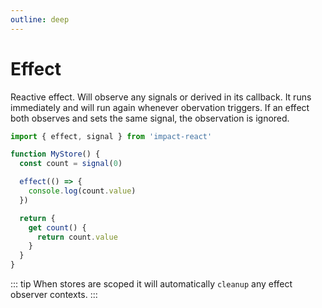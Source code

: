 ```yaml
---
outline: deep
---
```


# Effect

Reactive effect. Will observe any signals or derived in its callback. It runs immediately and will run again whenever obervation triggers. If an effect both observes and sets the same signal, the observation is ignored.

```ts
import { effect, signal } from 'impact-react'

function MyStore() {
  const count = signal(0)

  effect(() => {
    console.log(count.value)
  })

  return {
    get count() {
      return count.value
    }
  }
}
```

::: tip
When stores are scoped it will automatically `cleanup` any effect observer contexts.
:::